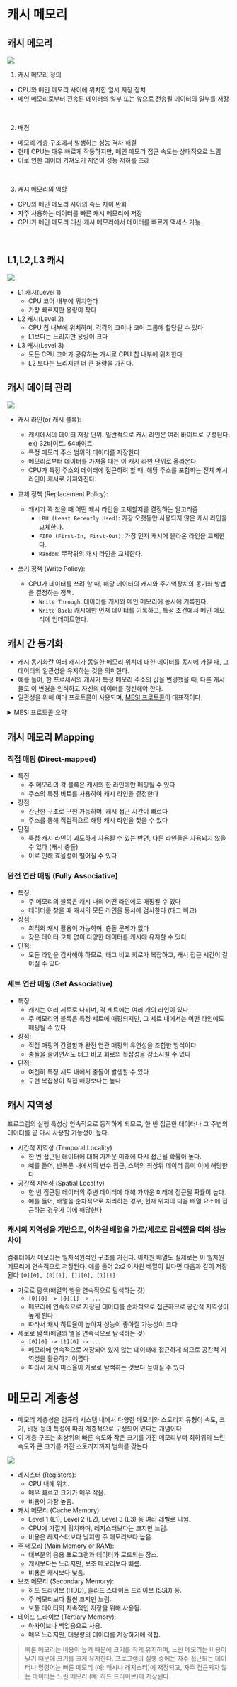 # 캐시 메모리

## 캐시 메모리

![](https://static.javatpoint.com/tutorial/coa/images/coa-cache-memory.png)

1. 캐시 메모리 정의
- CPU와 메인 메모리 사이에 위치한 임시 저장 장치
- 메인 메모리로부터 전송된 데이터의 일부 또는 앞으로 전송될 데이터의 일부를 저장
  
<br>

2. 배경
- 메모리 계층 구조에서 발생하는 성능 격차 해결
- 현대 CPU는 매우 빠르게 작동하지만, 메인 메모리 접근 속도는 상대적으로 느림
- 이로 인한 데이터 가져오기 지연이 성능 저하를 초래
  
<br>

3. 캐시 메모리의 역할
- CPU와 메인 메모리 사이의 속도 차이 완화
- 자주 사용하는 데이터를 빠른 캐시 메모리에 저장
- CPU가 메인 메모리 대신 캐시 메모리에서 데이터를 빠르게 액세스 가능

<br>

## L1,L2,L3 캐시

![](https://www.includehelp.com/operating-systems/images/cache-memory.jpg)

- L1 캐시(Level 1)
  - CPU 코어 내부에 위치한다
  - 가장 빠르지만 용량이 작다
- L2 캐시(Level 2)
  - CPU 칩 내부에 위치하며, 각각의 코어나 코어 그룹에 할당될 수 있다
  - L1보다는 느리지만 용량이 크다
- L3 캐시(Level 3)
  - 모든 CPU 코어가 공유하는 캐시로 CPU 칩 내부에 위치한다
  - L2 보다는 느리지만 더 큰 용량을 가진다.

## 캐시 데이터 관리

![](https://upload.wikimedia.org/wikipedia/commons/thumb/a/ab/Direct-Mapped_Cache_Snehal_Img.png/500px-Direct-Mapped_Cache_Snehal_Img.png)

- 캐시 라인(or 캐시 블록): 
  - 캐시에서의 데이터 저장 단위. 일반적으로 캐시 라인은 여러 바이트로 구성된다. ex) 32바이트. 64바이트 
  - 특정 메모리 주소 범위의 데이터를 저장한다
  - 메모리로부터 데이터를 가져올 때는 이 캐시 라인 단위로 올라온다
  - CPU가 특정 주소의 데이터에 접근하려 할 때, 해당 주소를 포함하는 전체 캐시 라인이 캐시로 가져와진다. 
  
- 교체 정책 (Replacement Policy):
  - 캐시가 꽉 찼을 때 어떤 캐시 라인을 교체할지를 결정하는 알고리즘
    - `LRU (Least Recently Used)`: 가장 오랫동안 사용되지 않은 캐시 라인을 교체한다.
    - `FIFO (First-In, First-Out)`: 가장 먼저 캐시에 올라온 라인을 교체한다.
    - `Random`: 무작위의 캐시 라인을 교체한다.
  
- 쓰기 정책 (Write Policy):
  - CPU가 데이터를 쓰려 할 때, 해당 데이터의 캐시와 주기억장치의 동기화 방법을 결정하는 정책.
    - `Write Through`: 데이터를 캐시와 메인 메모리에 동시에 기록한다.
    - `Write Back`: 캐시에만 먼저 데이터를 기록하고, 특정 조건에서 메인 메모리에 업데이트한다.

## 캐시 간 동기화

- 캐시 동기화란 여러 캐시가 동일한 메모리 위치에 대한 데이터를 동시에 가질 때, 그 데이터의 일관성을 유지하는 것을 의미한다.
- 예를 들어, 한 프로세서의 캐시가 특정 메모리 주소의 값을 변경했을 때, 다른 캐시들도 이 변경을 인식하고 자신의 데이터를 갱신해야 한다.
- 일관성을 위해 여러 프로토콜이 사용되며, [MESI 프로토콜](https://butter-shower.tistory.com/40)이 대표적이다.

<details>
<summary> MESI 프로토콜 요약 </summary>

- MESI 프로토콜은 캐시 일관성을 유지하기 위한 대표적인 프로토콜 중 하나이다.
- 이름 "MESI"는 프로토콜에서 사용되는 네 가지 상태를 나타낸다.

  - M (Modified): 현재 캐시에 있는 값이 메모리의 값과 다르며, 변경된 값이 아직 메모리에 반영되지 않았다.
  - E (Exclusive): 현재 캐시에 있는 값이 메모리의 값과 일치하며, 다른 어떤 캐시에도 이 값을 갖고 있지 않았다.
  - S (Shared): 현재 캐시에 있는 값이 메모리의 값과 일치하며, 다른 캐시들도 이 값을 갖고 있을 수 있다.
  - I (Invalid): 현재 캐시의 값이 유효하지 않다.

  
- 캐시가 특정 메모리 주소의 데이터에 접근하려고 할 때, 해당 데이터의 상태에 따라 다음과 같은 동작이 수행된다.
  - 읽기 연산:
    - Miss: 데이터가 캐시에 없으면 메모리에서 가져오고, 해당 데이터가 다른 캐시에 "Exclusive"나 "Modified" 상태로 있지 않으면 "Shared" 상태로 설정한다. 그렇지 않으면 "Exclusive" 상태로 설정한다
    - Hit: 데이터가 "Shared"나 "Exclusive" 상태면 그대로 사용한다
  - 쓰기 연산:
    - Miss: 데이터가 캐시에 없으면 메모리에서 가져와 "Modified" 상태로 설정한다
    - Hit: 데이터가 "Exclusive" 상태면 "Modified" 상태로 변경한다
    
데이터의 상태 변경은 버스 연산 (예: 버스 읽기, 버스 쓰기)을 통해 다른 캐시들에게도 알려진다. 이를 통해 모든 캐시가 동일한 메모리 위치의 최신 값을 유지할 수 있다.
</details>


## 캐시 메모리 Mapping

### 직접 매핑 (Direct-mapped)
- 특징
  - 주 메모리의 각 블록은 캐시의 한 라인에만 매핑될 수 있다
  - 주소의 특정 비트를 사용하여 캐시 라인을 결정한다
- 장점
  - 간단한 구조로 구현 가능하며, 캐시 접근 시간이 빠르다
  - 주소를 통해 직접적으로 해당 캐시 라인을 찾을 수 있다
- 단점
  - 특정 캐시 라인이 과도하게 사용될 수 있는 반면, 다른 라인들은 사용되지 않을 수 있다 (캐시 충돌)
  - 이로 인해 효율성이 떨어질 수 있다

### 완전 연관 매핑 (Fully Associative)
- 특징:
  - 주 메모리의 블록은 캐시 내의 어떤 라인에도 매핑될 수 있다
  - 데이터를 찾을 때 캐시의 모든 라인을 동시에 검사한다 (태그 비교)
- 장점:
  - 최적의 캐시 활용이 가능하며, 충돌 문제가 없다
  - 잦은 데이터 교체 없이 다양한 데이터를 캐시에 유지할 수 있다
- 단점:
  - 모든 라인을 검사해야 하므로, 태그 비교 회로가 복잡하고, 캐시 접근 시간이 길어질 수 있다

### 세트 연관 매핑 (Set Associative)
- 특징:
  - 캐시는 여러 세트로 나뉘며, 각 세트에는 여러 개의 라인이 있다
  - 주 메모리의 블록은 특정 세트에 매핑되지만, 그 세트 내에서는 어떤 라인에도 매핑될 수 있다
- 장점:
  - 직접 매핑의 간결함과 완전 연관 매핑의 유연성을 조합한 방식이다
  - 충돌을 줄이면서도 태그 비교 회로의 복잡성을 감소시킬 수 있다
- 단점:
  - 여전히 특정 세트 내에서 충돌이 발생할 수 있다
  - 구현 복잡성이 직접 매핑보다는 높다

## 캐시 지역성

프로그램의 실행 특성상 연속적으로 동작하게 되므로, 한 번 접근한 데이터나 그 주변의 데이터를 곧 다시 사용할 가능성이 높다.

- 시간적 지역성 (Temporal Locality)
  - 한 번 접근된 데이터에 대해 가까운 미래에 다시 접근될 확률이 높다.
  - 예를 들어, 반복문 내에서의 변수 접근, 스택의 최상위 데이터 등이 이에 해당한다.
- 공간적 지역성 (Spatial Locality)
  - 한 번 접근된 데이터의 주변 데이터에 대해 가까운 미래에 접근될 확률이 높다.
  - 예를 들어, 배열을 순차적으로 처리하는 경우, 현재 위치의 다음 배열 요소에 접근하는 경우가 이에 해당한다

### 캐시의 지역성을 기반으로, 이차원 배열을 가로/세로로 탐색했을 때의 성능 차이

컴퓨터에서 메모리는 일차적원적인 구조를 가진다. 이차원 배열도 실제로는 이 일차원 메모리에 연속적으로 저장된다. 예를 들어 2x2 이차원 베열이 있다면 다음과 같이 저장된다
`[0][0], [0][1], [1][0], [1][1]`
- 가로로 탐색(배열의 행을 연속적으로 탐색하는 것)
  - `[0][0] -> [0][1] -> ...` 
  - 메모리에 연속적으로 저장된 데이터를 순차적으로 접근하므로 공간적 지역성이 높게 된다
  - 따라서 캐시 히트율이 높아져 성능이 좋아질 가능성이 크다
- 세로로 탐색(배열의 열을 연속적으로 탐색하는 것)
  - `[0][0] -> [1][0] -> ...` 
  - 메모리에 연속적으로 저장되어 있지 않는 데이터에 접근하게 되므로 공간적 지역성을 활용하기 어렵다
  - 따라서 캐시 미스율이 가로로 탐색하는 것보다 높아질 수 있다

  
# 메모리 계층성

- 메모리 계층성은 컴퓨터 시스템 내에서 다양한 메모리와 스토리지 유형이 속도, 크기, 비용 등의 특성에 따라 계층적으로 구성되어 있다는 개념이다
- 이 계층 구조는 최상위의 빠른 속도와 작은 크기를 가진 메모리부터 최하위의 느린 속도와 큰 크기를 가진 스토리지까지 범위를 갖는다

![](https://media.geeksforgeeks.org/wp-content/uploads/20230609020524/Memory-Hierarchy-Design-768.png)

- 레지스터 (Registers):
  - CPU 내에 위치.
  - 매우 빠르고 크기가 매우 작음.
  - 비용이 가장 높음.
- 캐시 메모리 (Cache Memory):
  - Level 1 (L1), Level 2 (L2), Level 3 (L3) 등 여러 레벨로 나뉨.
  - CPU에 가깝게 위치하며, 레지스터보다는 크지만 느림.
  - 비용은 레지스터보다 낮지만 주 메모리보다 높음.
- 주 메모리 (Main Memory or RAM):
  - 대부분의 응용 프로그램과 데이터가 로드되는 장소.
  - 캐시보다는 느리지만, 보조 메모리보다 빠름.
  - 비용은 캐시보다 낮음.
- 보조 메모리 (Secondary Memory):
  - 하드 드라이브 (HDD), 솔리드 스테이트 드라이브 (SSD) 등.
  - 주 메모리보다 훨씬 크지만 느림.
  - 보통 데이터의 지속적인 저장을 위해 사용됨.
- 테이프 드라이브 (Tertiary Memory):
  - 아카이브나 백업용으로 사용.
  - 매우 느리지만, 대용량의 데이터를 저장하기에 적합.

> 빠른 메모리는 비용이 높기 때문에 크기를 작게 유지하며, 느린 메모리는 비용이 낮기 때문에 크기를 크게 유지한다. 
> 프로그램의 실행 중에는 자주 접근되는 데이터나 명령어는 빠른 메모리 (예: 캐시나 레지스터)에 저장되고, 자주 접근되지 않는 데이터는 느린 메모리 (예: 하드 드라이브)에 저장된다.
